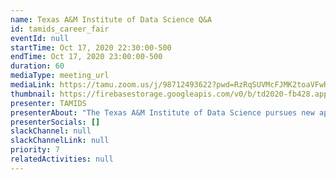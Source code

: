 ```yaml
---
name: Texas A&M Institute of Data Science Q&A
id: tamids_career_fair
eventId: null
startTime: Oct 17, 2020 22:30:00-500
endTime: Oct 17, 2020 23:00:00-500
duration: 60
mediaType: meeting_url
mediaLink: https://tamu.zoom.us/j/98712493622?pwd=RzRqSUVMcFJMK2toaVFwR0JtM25ndz09
thumbnail: https://firebasestorage.googleapis.com/v0/b/td2020-fb428.appspot.com/o/Frame%203.png?alt=media&token=0da207e1-c529-49d6-b8a8-b2738cf35e60
presenter: TAMIDS
presenterAbout: "The Texas A&M Institute of Data Science pursues new approaches to Data Science research, education, operations and partnership. These approaches cross college boundaries to connect elements of Data Science from engineering, technology, science and the humanities, and inform wider social challenges. Join for a chance to learn more about TAMIDS."
presenterSocials: []
slackChannel: null
slackChannelLink: null
priority: 7
relatedActivities: null
---
```

